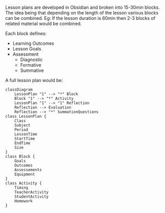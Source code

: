 
Lesson plans are developed in Obsidian and broken into 15-30min blocks. The idea being that depending on the length of the lesson various blocks can be combined. Eg: If the lesson duration is 60min then 2-3 blocks of related material would be combined. 

Each block defines:

- Learning Outcomes
- Lesson Goals
- Assessment
    - Diagnostic
    - Formative
    - Summative

A full lesson plan would be:

```mermaid
classDiagram
    LessonPlan "1" --> "*" Block
    Block "1" --> "*" Activity
    LessonPlan "1" --> "1" Reflection
    Reflection --> Evaluation
    Reflection --> "*" SummationQuestions
class LessonPlan {
    Class
    Subject
    Period
    LessonTime
    StartTime
    EndTime
    Size
}
class Block {
    Goals
    Outcomes
    Assessements
    Equipment
}
class Activity {
    Timing
    TeacherActivity
    StudentActivity
    Homework
}
```